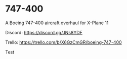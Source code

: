 # 747-400
A Boeing 747-400 aircraft overhaul for X-Plane 11

Discord: https://discord.gg/JNs8YDF 

Trello: https://trello.com/b/X6GzCmGR/boeing-747-400

Test
